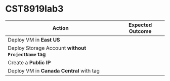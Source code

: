 # CST8919lab3

| Action | Expected Outcome |
|--------|------------------|
| Deploy VM in **East US** |  |
| Deploy Storage Account **without `ProjectName` tag** |  |
| Create a **Public IP** |  |
| Deploy VM in **Canada Central** with tag | |
